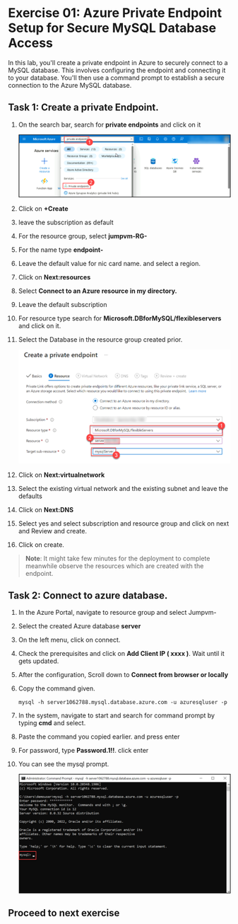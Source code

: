 # Exercise 01: Azure Private Endpoint Setup for Secure MySQL Database Access

In this lab, you'll create a private endpoint in Azure to securely connect to a MySQL database. This involves configuring the endpoint and connecting it to your database. You'll then use a command prompt to establish a secure connection to the Azure MySQL database. 

## Task 1: Create a private Endpoint.

1. On the search bar, search for **private endpoints** and click on it

   ![](Media/001.png)

1. Click on **+Create**

1. leave the subscription as default

1. For the resource group, select **jumpvm-RG-<inject key="DeploymentID" />**

1. For the name type **endpoint-<inject key="DeploymentID" />**

1. Leave the default value for nic card name. and select a region.

1. Click on **Next:resources**

1. Select **Connect to an Azure resource in my directory.** 

1. Leave the default subscription

1. For resource type search for **Microsoft.DBforMySQL/flexibleservers** and click on it.

1. Select the Database in the resource group created prior.

   ![](Media/pe.png)

1. Click on **Next:virtualnetwork**

1. Select the existing virtual network and the existing subnet and leave the defaults

1. Click on **Next:DNS**

1. Select yes and select subscription and resource group and click on next and Review and create.

1. Click on create.

  >**Note**: It might take few minutes for the deployment to complete meanwhile observe the resources which are created with the endpoint.

## Task 2: Connect to azure database.

1. In the Azure Portal, navigate to resource group and select Jumpvm-<inject key="DeploymentID" />

1. Select the created Azure database **server<inject key="DeploymentID" />**

1. On the left menu, click on connect.

1. Check the prerequisites and click on **Add Client IP ( xxxx )**. Wait until it gets updated.

1. After the configuration, Scroll down to **Connect from browser or locally**

1. Copy the command given.

   ```
   mysql -h server1062788.mysql.database.azure.com -u azuresqluser -p

   ```

1. In the system, navigate to start and search for command prompt by typing **cmd** and select.

1. Paste the command you copied earlier. and press enter

1. For password, type **Password.1!!**. click enter

1. You can see the mysql prompt.

     ![](Media/mysql.png)

## Proceed to next exercise

  

     
